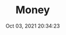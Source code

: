 ---
id: 71
title: Money 
file-slug: money
date: Oct 03, 2021 20:34:23
feature: false
category: icons
angle: dynamic
clay: https://3dicons.sgp1.cdn.digitaloceanspaces.com/v1/dynamic/clay/money-dynamic-clay.png
gradient: https://3dicons.sgp1.cdn.digitaloceanspaces.com/v1/dynamic/gradient/money-dynamic-gradient.png
color: https://3dicons.sgp1.cdn.digitaloceanspaces.com/v1/dynamic/color/money-dynamic-color.png
premium: https://3dicons.sgp1.cdn.digitaloceanspaces.com/v1/dynamic/premium/money-dynamic-premium.png
---